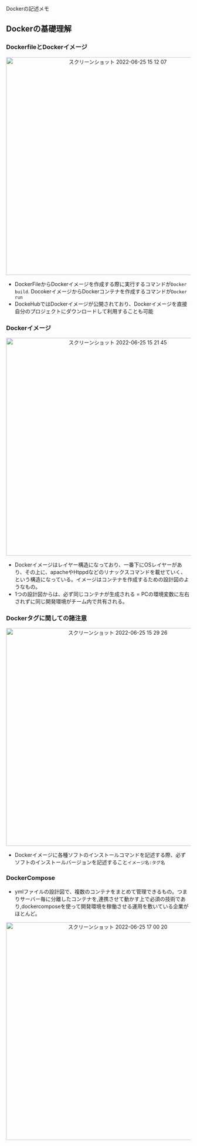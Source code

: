 Dockerの記述メモ

  
## Dockerの基礎理解

### DockerfileとDockerイメージ

<p align="center">
<img width="593" alt="スクリーンショット 2022-06-25 15 12 07" src="https://user-images.githubusercontent.com/75665390/175760933-53f37801-a769-4ee4-9276-bd08b615117b.png">

- DockerFileからDockerイメージを作成する際に実行するコマンドが`Docker build`. DocokerイメージからDockerコンテナを作成するコマンドが`Docker run`
- DockeHubではDockerイメージが公開されており、Dockerイメージを直接自分のプロジェクトにダウンロードして利用することも可能
  
### Dockerイメージ
<p align="center">
<img width="593" alt="スクリーンショット 2022-06-25 15 21 45" src="https://user-images.githubusercontent.com/75665390/175761235-5be89af4-54a0-4bf7-8dc9-fe004024401e.png">

- Dockerイメージはレイヤー構造になっており、一番下にOSレイヤーがあり、その上に、apacheやHtppdなどのリナックスコマンドを載せていく、という構造になっている。イメージはコンテナを作成するための設計図のようなもの。
- 1つの設計図からは、必ず同じコンテナが生成される = PCの環境変数に左右されずに同じ開発環境がチーム内で共有される。

  
### Dockerタグに関しての諸注意
<p align="center">
<img width="593" alt="スクリーンショット 2022-06-25 15 29 26" src="https://user-images.githubusercontent.com/75665390/175761468-7b8de0dd-78e1-40da-99c0-a46e0186fe76.png">
 
- Dockerイメージに各種ソフトのインストールコマンドを記述する際、必ずソフトのインストールバージョンを記述すること`イメージ名:タグ名`

### DockerCompose
- ymlファイルの設計図で、複数のコンテナをまとめて管理できるもの。つまりサーバー毎に分離したコンテナを,連携させて動かす上で必須の技術であり,dockercomposeを使って開発環境を稼働させる運用を敷いている企業がほとんど。
<p align="center">
<img width="593" alt="スクリーンショット 2022-06-25 17 00 20" src="https://user-images.githubusercontent.com/75665390/175764370-7927fb62-6511-4698-ba62-0b623283ed65.png">
